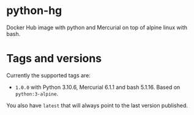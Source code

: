 # python-hg
Docker Hub image with python and Mercurial on top of alpine linux with bash.

# Tags and versions

Currently the supported tags are:

 - `1.0.0` with Python 3.10.6, Mercurial 6.1.1 and bash 5.1.16. Based on `python:3-alpine`.

You also have `latest` that will always point to the last version published.